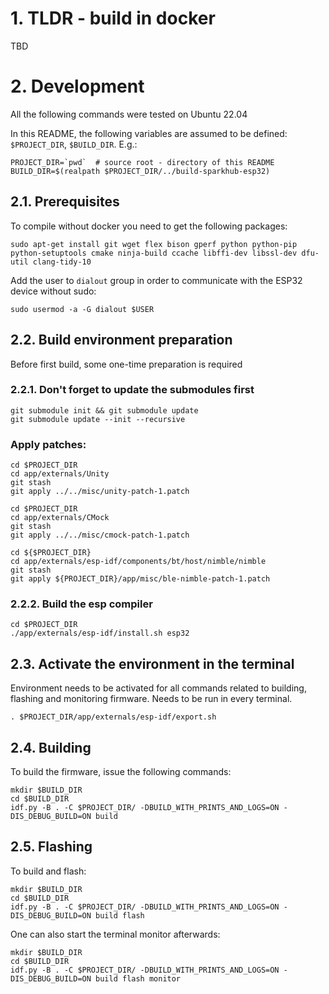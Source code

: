 # 1. TLDR - build in docker

TBD


# 2. Development
All the following commands were tested on Ubuntu 22.04

In this README, the following variables are assumed to be defined: `$PROJECT_DIR`, `$BUILD_DIR`.
E.g.: 
```
PROJECT_DIR=`pwd`  # source root - directory of this README
BUILD_DIR=$(realpath $PROJECT_DIR/../build-sparkhub-esp32)
```

## 2.1. Prerequisites
To compile without docker you need to get the following packages:
```
sudo apt-get install git wget flex bison gperf python python-pip python-setuptools cmake ninja-build ccache libffi-dev libssl-dev dfu-util clang-tidy-10
```
Add the user to `dialout` group in order to communicate with the ESP32 device without sudo:
```
sudo usermod -a -G dialout $USER
```

## 2.2. Build environment preparation
Before first build, some one-time preparation is required

### 2.2.1. Don't forget to update the submodules first
```
git submodule init && git submodule update
git submodule update --init --recursive
```

### Apply patches:
```
cd $PROJECT_DIR
cd app/externals/Unity
git stash
git apply ../../misc/unity-patch-1.patch

cd $PROJECT_DIR
cd app/externals/CMock
git stash
git apply ../../misc/cmock-patch-1.patch

cd ${$PROJECT_DIR}
cd app/externals/esp-idf/components/bt/host/nimble/nimble
git stash
git apply ${PROJECT_DIR}/app/misc/ble-nimble-patch-1.patch
```

### 2.2.2. Build the esp compiler
```
cd $PROJECT_DIR 
./app/externals/esp-idf/install.sh esp32
```

## 2.3. Activate the environment in the terminal
Environment needs to be activated for all commands related to building, flashing and monitoring firmware. 
Needs to be run in every terminal.
```
. $PROJECT_DIR/app/externals/esp-idf/export.sh
```

## 2.4. Building
To build the firmware, issue the following commands:
```
mkdir $BUILD_DIR
cd $BUILD_DIR
idf.py -B . -C $PROJECT_DIR/ -DBUILD_WITH_PRINTS_AND_LOGS=ON -DIS_DEBUG_BUILD=ON build  
```

## 2.5. Flashing
To build and flash:
```
mkdir $BUILD_DIR
cd $BUILD_DIR
idf.py -B . -C $PROJECT_DIR/ -DBUILD_WITH_PRINTS_AND_LOGS=ON -DIS_DEBUG_BUILD=ON build flash  
```

One can also start the terminal monitor afterwards:
```
mkdir $BUILD_DIR
cd $BUILD_DIR
idf.py -B . -C $PROJECT_DIR/ -DBUILD_WITH_PRINTS_AND_LOGS=ON -DIS_DEBUG_BUILD=ON build flash monitor
```
